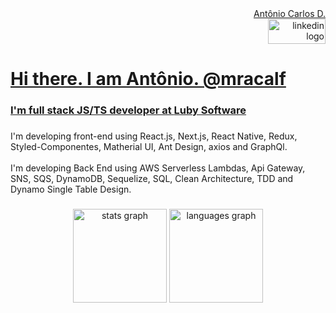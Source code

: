 
<div align="right">

<div class="badge-base LI-profile-badge" data-locale="en_US" data-size="large" data-theme="dark" data-type="HORIZONTAL" data-vanity="mracalf" data-version="v1"><a class="badge-base__link LI-simple-link" href="https://br.linkedin.com/in/mracalf?trk=profile-badge">Antônio Carlos D.</a></div>
              

  <a href="https://www.linkedin.com/in/mracalf/" target="_blank">
    <img src="https://raw.githubusercontent.com/maurodesouza/profile-readme-generator/master/src/assets/icons/social/linkedin/default.svg" width="92" height="40" alt="linkedin logo"  />
    
</div>

###

# Hi there. I am Antônio. @mracalf

### I'm full stack JS/TS developer at [Luby Software](https://luby.com.br/)

###

<p align="left">I'm developing front-end using React.js, Next.js, React Native, Redux, Styled-Componentes, Matherial UI, Ant Design, axios and GraphQl.<br><br>I'm developing Back End using AWS Serverless Lambdas, Api Gateway, SNS, SQS, DynamoDB, Sequelize, SQL, Clean Architecture, TDD and Dynamo Single Table Design.</p>

###

<div align="center">

  <img src="https://github-readme-stats.vercel.app/api?hide_title=false&hide_rank=false&show_icons=true&include_all_commits=true&count_private=true&disable_animations=false&theme=dracula&locale=en&hide_border=false&username=mracalf" height="150" alt="stats graph"  />
  <img src="https://github-readme-stats.vercel.app/api/top-langs?locale=en&hide_title=false&layout=compact&card_width=320&langs_count=5&theme=dracula&hide_border=false&username=mracalf" height="150" alt="languages graph"  />
</div>

###
